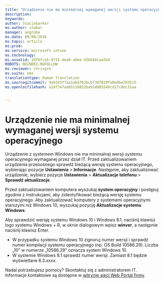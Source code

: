 ```yaml
---
title: "Urządzenie nie ma minimalnej wymaganej wersji systemu operacyjnego | Microsoft Intune"
description: 
keywords: 
author: Staciebarker
ms.author: stabar
manager: angrobe
ms.date: 09/08/2016
ms.topic: article
ms.prod: 
ms.service: microsoft-intune
ms.technology: 
ms.assetid: 2df6fca5-9731-4ea0-a8ee-45b648caa5b4
ROBOTS: NOINDEX,NOFOLLOW
ms.reviewer: chrisgre
ms.suite: ems
translationtype: Human Translation
ms.sourcegitcommit: 9a9343f7aa1ab4761bcbf36f829fe0e9be293515
ms.openlocfilehash: a14f347ae65118852ba914085548cd17c8ec31aa


---
```



# Urządzenie nie ma minimalnej wymaganej wersji systemu operacyjnego

Urządzenie z systemem Windows nie ma minimalnej wersji systemu operacyjnego wymaganej przez dział IT. Przed zaktualizowaniem urządzenia przenośnego sprawdź bieżącą wersję systemu operacyjnego, wybierając pozycje **Ustawienia** &gt; **Informacje**. Następnie, aby zaktualizować urządzenie, wybierz pozycje **Ustawienia** &gt; **Aktualizacje telefonu** &gt; **Sprawdź aktualizacje**.

Przed zaktualizowaniem komputera wyszukaj **system operacyjny** i postępuj zgodnie z instrukcjami, aby zidentyfikować bieżącą wersję systemu operacyjnego. Aby zaktualizować komputery z systemami operacyjnymi starszymi niż Windows 10, wyszukaj pozycję **Aktualizacje systemu Windows**.

Aby sprawdzić wersję systemu Windows 10 i Windows 8.1, naciśnij klawisz logo systemu Windows + R, w oknie dialogowym wpisz **winver**, a następnie naciśnij klawisz Enter.

- W przypadku systemu Windows 10 zignoruj numer wersji i sprawdź numer kompilacji systemu operacyjnego (np. OS Build 10586.29). Liczba „10” w numerze „10586.29” oznacza system Windows 10.
- W systemie Windows 8.1 sprawdź numer wersji. Zamiast 8.1 będzie wyświetlane 6.3.*xxxx*.

Nadal potrzebujesz pomocy? Skontaktuj się z administratorem IT. Informacje kontaktowe są dostępne w [witrynie sieci Web Portal firmy](http://portal.manage.microsoft.com).



<!--HONumber=Oct16_HO2-->


